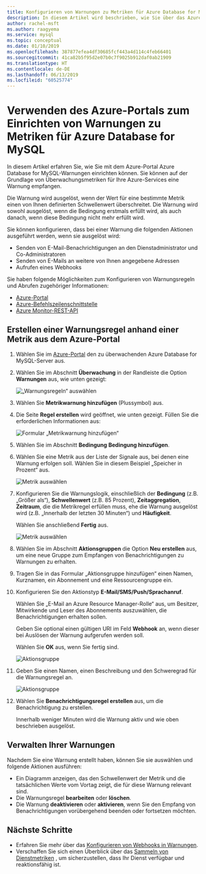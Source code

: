 ```yaml
---
title: Konfigurieren von Warnungen zu Metriken für Azure Database for MySQL im Azure-Portal
description: In diesem Artikel wird beschrieben, wie Sie über das Azure-Portal die Warnungen zu Metriken für Azure Database for MySQL konfigurieren und auf diese zugreifen.
author: rachel-msft
ms.author: raagyema
ms.service: mysql
ms.topic: conceptual
ms.date: 01/10/2019
ms.openlocfilehash: 387877efea4df30685fcf443a4d114c4feb66401
ms.sourcegitcommit: 41ca82b5f95d2e07b0c7f9025b912daf0ab21909
ms.translationtype: HT
ms.contentlocale: de-DE
ms.lasthandoff: 06/13/2019
ms.locfileid: "60525774"
---
```

# <a name="use-the-azure-portal-to-set-up-alerts-on-metrics-for-azure-database-for-mysql"></a>Verwenden des Azure-Portals zum Einrichten von Warnungen zu Metriken für Azure Database for MySQL 

In diesem Artikel erfahren Sie, wie Sie mit dem Azure-Portal Azure Database for MySQL-Warnungen einrichten können. Sie können auf der Grundlage von Überwachungsmetriken für Ihre Azure-Services eine Warnung empfangen.

Die Warnung wird ausgelöst, wenn der Wert für eine bestimmte Metrik einen von Ihnen definierten Schwellenwert überschreitet. Die Warnung wird sowohl ausgelöst, wenn die Bedingung erstmals erfüllt wird, als auch danach, wenn diese Bedingung nicht mehr erfüllt wird. 

Sie können konfigurieren, dass bei einer Warnung die folgenden Aktionen ausgeführt werden, wenn sie ausgelöst wird:
* Senden von E-Mail-Benachrichtigungen an den Dienstadministrator und Co-Administratoren
* Senden von E-Mails an weitere von Ihnen angegebene Adressen
* Aufrufen eines Webhooks

Sie haben folgende Möglichkeiten zum Konfigurieren von Warnungsregeln und Abrufen zugehöriger Informationen:
* [Azure-Portal](../azure-monitor/platform/alerts-metric.md#create-with-azure-portal)
* [Azure-Befehlszeilenschnittstelle](../azure-monitor/platform/alerts-metric.md#with-azure-cli)
* [Azure Monitor-REST-API](https://docs.microsoft.com/rest/api/monitor/metricalerts)

## <a name="create-an-alert-rule-on-a-metric-from-the-azure-portal"></a>Erstellen einer Warnungsregel anhand einer Metrik aus dem Azure-Portal
1. Wählen Sie im [Azure-Portal](https://portal.azure.com/) den zu überwachenden Azure Database for MySQL-Server aus.

2. Wählen Sie im Abschnitt **Überwachung** in der Randleiste die Option **Warnungen** aus, wie unten gezeigt:

   ![„Warnungsregeln“ auswählen](./media/howto-alert-on-metric/2-alert-rules.png)

3. Wählen Sie **Metrikwarnung hinzufügen** (Plussymbol) aus.

4. Die Seite **Regel erstellen** wird geöffnet, wie unten gezeigt. Füllen Sie die erforderlichen Informationen aus:

   ![Formular „Metrikwarnung hinzufügen“](./media/howto-alert-on-metric/4-add-rule-form.png)

5. Wählen Sie im Abschnitt **Bedingung** **Bedingung hinzufügen**.

6. Wählen Sie eine Metrik aus der Liste der Signale aus, bei denen eine Warnung erfolgen soll. Wählen Sie in diesem Beispiel „Speicher in Prozent“ aus.
   
   ![Metrik auswählen](./media/howto-alert-on-metric/6-configure-signal-logic.png)

7. Konfigurieren Sie die Warnungslogik, einschließlich der **Bedingung** (z.B. „Größer als“), **Schwellenwert** (z.B. 85 Prozent), **Zeitaggregation**, **Zeitraum**, die die Metrikregel erfüllen muss, ehe die Warnung ausgelöst wird (z.B. „Innerhalb der letzten 30 Minuten“) und **Häufigkeit**.
   
   Wählen Sie anschließend **Fertig** aus.

   ![Metrik auswählen](./media/howto-alert-on-metric/7-set-threshold-time.png)

8. Wählen Sie im Abschnitt **Aktionsgruppen** die Option **Neu erstellen** aus, um eine neue Gruppe zum Empfangen von Benachrichtigungen zu Warnungen zu erhalten.

9. Tragen Sie in das Formular „Aktionsgruppe hinzufügen“ einen Namen, Kurznamen, ein Abonnement und eine Ressourcengruppe ein.

10. Konfigurieren Sie den Aktionstyp **E-Mail/SMS/Push/Sprachanruf**.
    
    Wählen Sie „E-Mail an Azure Resource Manager-Rolle“ aus, um Besitzer, Mitwirkende und Leser des Abonnements auszuwählen, die Benachrichtigungen erhalten sollen.
   
    Geben Sie optional einen gültigen URI im Feld **Webhook** an, wenn dieser bei Auslösen der Warnung aufgerufen werden soll.

    Wählen Sie **OK** aus, wenn Sie fertig sind.

    ![Aktionsgruppe](./media/howto-alert-on-metric/10-action-group-type.png)

11. Geben Sie einen Namen, einen Beschreibung und den Schweregrad für die Warnungsregel an.

    ![Aktionsgruppe](./media/howto-alert-on-metric/11-name-description-severity.png) 

12. Wählen Sie **Benachrichtigungsregel erstellen** aus, um die Benachrichtigung zu erstellen.

    Innerhalb weniger Minuten wird die Warnung aktiv und wie oben beschrieben ausgelöst.

## <a name="manage-your-alerts"></a>Verwalten Ihrer Warnungen
Nachdem Sie eine Warnung erstellt haben, können Sie sie auswählen und folgende Aktionen ausführen:

* Ein Diagramm anzeigen, das den Schwellenwert der Metrik und die tatsächlichen Werte vom Vortag zeigt, die für diese Warnung relevant sind.
* Die Warnungsregel **bearbeiten** oder **löschen**.
* Die Warnung **deaktivieren** oder **aktivieren**, wenn Sie den Empfang von Benachrichtigungen vorübergehend beenden oder fortsetzen möchten.


## <a name="next-steps"></a>Nächste Schritte
* Erfahren Sie mehr über das [Konfigurieren von Webhooks in Warnungen](../azure-monitor/platform/alerts-webhooks.md).
* Verschaffen Sie sich einen Überblick über das [Sammeln von Dienstmetriken](../monitoring-and-diagnostics/insights-how-to-customize-monitoring.md) , um sicherzustellen, dass Ihr Dienst verfügbar und reaktionsfähig ist.
